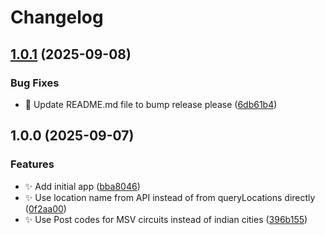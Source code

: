 # Changelog

## [1.0.1](https://github.com/Scrimley/WeatherSmartWatchApp/compare/v1.0.0...v1.0.1) (2025-09-08)


### Bug Fixes

* :memo: Update README.md file to bump release please ([6db61b4](https://github.com/Scrimley/WeatherSmartWatchApp/commit/6db61b497ec9638610d18c602e453861ffc743ad))

## 1.0.0 (2025-09-07)


### Features

* :sparkles: Add initial app ([bba8046](https://github.com/Scrimley/WeatherSmartWatchApp/commit/bba80469a7654f1c3885c8298d2e48a3fe87e448))
* :sparkles: Use location name from API instead of from queryLocations directly ([0f2aa00](https://github.com/Scrimley/WeatherSmartWatchApp/commit/0f2aa006e3e414fb68ae88b405bcaf17b713f9c8))
* :sparkles: Use Post codes for MSV circuits instead of indian cities ([396b155](https://github.com/Scrimley/WeatherSmartWatchApp/commit/396b155fb328bb10e92e22ae50a4dee623c0e8e8))

